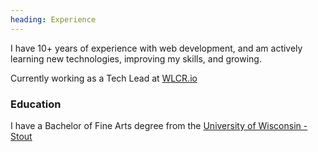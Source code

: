```yaml
---
heading: Experience
---
```

I have 10+ years of experience with web development, and am actively learning new technologies, improving my skills, and growing.

Currently working as a Tech Lead at [WLCR.io](https://WLCR.io)

### Education
I have a Bachelor of Fine Arts degree from the [University of Wisconsin - Stout](https://www.uwstout.edu/)
